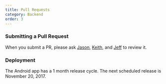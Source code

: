 ```yaml
---
title: Pull Requests
category: Backend
order: 3
---
```


### Submitting a Pull Request

When you submit a PR, please ask [Jason](https://github.com/jasonify), [Keith](https://github.com/TheHollidayInn), and [Jeff](https://github.com/crablar) to review it.

### Deployment

The Android app has a 1 month release cycle. The next scheduled release is
November 20, 2017.
